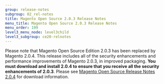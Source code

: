 ```yaml
---
group: release-notes
subgroup: 02_rel-notes
title: Magento Open Source 2.0.3 Release Notes 
menu_title: Magento Open Source 2.0.3 Release Notes 
menu_order: 199
level3_menu_node: level3child
level3_subgroup: ce20-relnotes
---
```


Please note that Magento Open Source Edition 2.0.3 has been replaced by Magento 2.0.4. This release includes all of the security enhancements and performance improvements of Magento 2.0.3, in improved packaging. **You must download and install 2.0.4 to ensure that you receive all the security enhancements of 2.0.3**. Please see  <a href="{{ page.baseurl }}/release-notes/ReleaseNotes2.0.4CE.html" target="_blank">Magento Open Source Release Notes 2.0.4</a> for download information. 










